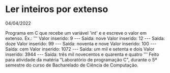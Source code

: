 # Ler inteiros por extenso
04/04/2022

Programa em C que recebe um variável 'int' e e escreve o valor em extenso.
Ex.:
'''
Valor inserido: 9 --- Saída: nove
Valor inserido: 12 --- Saída: doze
Valor inserido: 99 --- Saída: noventa e nove
Valor inserido: 100 --- Saída: cem
Valor inserido: 1072 --- Saída: um mil e setenta e dois
Valor inserido: 3944 --- Saída: três mil novecentos e quarenta e quatro
'''
Feito para atividade da matéria "Laboratório de programação C", durante o 5º semestre do curso de Bacharelado de Ciência de Computação.
